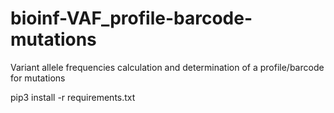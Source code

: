 # bioinf-VAF_profile-barcode-mutations
Variant allele frequencies calculation and determination of a profile/barcode for mutations

pip3 install -r requirements.txt<br>

